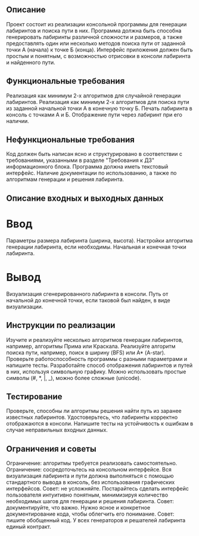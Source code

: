 ## Описание
Проект состоит из реализации консольной программы для генерации лабиринтов и поиска пути в них. Программа должна быть способна генерировать лабиринты различной сложности и размеров, а также предоставлять один или несколько методов поиска пути от заданной точки А (начала) к точке Б (конца). Интерфейс приложения должен быть простым и понятным, с возможностью отрисовки в консоли лабиринта и найденного пути.

## Функциональные требования
Реализация как минимум 2-х алгоритмов для случайной генерации лабиринтов.
Реализация как минимум 2-х алгоритмов для поиска пути из заданной начальной точки А в конечную точку Б.
Печать лабиринта в консоль с точками А и Б.
Отображение пути через лабиринт при его наличии.

## Нефункциональные требования
Код должен быть написан ясно и структурировано в соответствии с требованиями, указанными в разделе "Требования к ДЗ" информационного блока.
Программа должна иметь текстовый интерфейс.
Наличие документации по использованию, а также по алгоритмам генерации и решения лабиринта.

## Описание входных и выходных данных
# Ввод
Параметры размера лабиринта (ширина, высота).
Настройки алгоритма генерации лабиринта, если необходимы.
Начальная и конечная точки лабиринта.
# Вывод
Визуализация сгенерированного лабиринта в консоли.
Путь от начальной до конечной точки, если таковой был найден, в виде визуализации.

## Инструкции по реализации
Изучите и реализуйте несколько алгоритмов генерации лабиринтов, например, алгоритмы Прима или Краскала.
Реализуйте алгоритм поиска пути, например, поиск в ширину (BFS) или А* (A-star).
Проверьте работоспособность программы с разными параметрами и напишите тесты.
Разработайте способ отображения лабиринтов и путей в них, используя символьную графику. Можно использовать простые символы (#, *, |, _), можно более сложные (unicode).
## Тестирование
Проверьте, способны ли алгоритмы решения найти путь из заранее известных лабиринтов.
Удостоверьтесь, что лабиринты корректно отображаются в консоли.
Напишите тесты на устойчивость к ошибкам в случае неправильных входных данных.

## Ограничения и советы
Ограничение: алгоритмы требуется реализовать самостоятельно.
Ограничение: сосредоточьтесь на консольном интерфейсе. Вся визуализация лабиринта и пути должна выполняться с помощью стандартного вывода в консоль, без использования графических интерфейсов.
Совет: не усложняйте. Постарайтесь сделать интерфейс пользователя интуитивно понятным, минимизируя количество необходимых шагов для генерации и решения лабиринта.
Совет: документируйте, что важно. Нужно ясное и конкретное документирование кода, чтобы облегчить его понимание.
Совет: пишите обобщенный код. У всех генераторов и решателей лабиринта единый контракт.